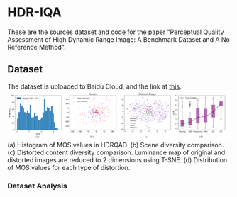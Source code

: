 # HDR-IQA
These are the sources dataset and code for the paper "Perceptual Quality Assessment of High Dynamic Range Image: A Benchmark Dataset and A No Reference Method".
## Dataset
The dataset is uploaded to Baidu Cloud, and the link at [this](https://www.baidu.com).
![](./Images/Analysis_Dataset.png)
(a) Histogram of MOS values in HDRQAD. (b) Scene diversity comparison. (c) Distorted content diversity comparison. Luminance map of original and distorted images are reduced to 2 dimensions using T-SNE. (d) Distribution of MOS values for each type of distortion.
### Dataset Analysis
